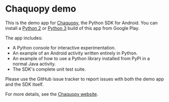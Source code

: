 # Chaquopy demo

This is the demo app for [Chaquopy](https://chaquo.com/chaquopy/), the Python SDK for Android.
You can install a [Python
2](https://play.google.com/store/apps/details?id=com.chaquo.python.demo) or [Python
3](https://play.google.com/store/apps/details?id=com.chaquo.python.demo3) build of this app
from Google Play.

The app includes:

* A Python console for interactive experimentation.
* An example of an Android activity written entirely in Python.
* An example of how to use a Python library installed from PyPI in a normal Java activity.
* The SDK's complete unit test suite.

Please use the GitHub issue tracker to report issues with both the demo app and the SDK itself.

For more details, see the [Chaquopy website](https://chaquo.com/chaquopy/).
